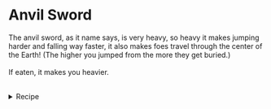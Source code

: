 # Anvil Sword
The anvil sword, as it name says, is very heavy, so heavy it makes jumping harder and falling way faster, it also makes foes travel through the center of the Earth! (The higher you jumped from the more they get buried.)
<br></br>
If eaten, it makes you heavier.
<br></br>
<details>
  <summary>Recipe</summary>
  <img src="https://github.com/TheDreamer123/When-The-Sword-Is-Sus/blob/1.19/documentation/images/anvil_sword.png?raw=true" alt="Anvil Sword" align="center">
</details>
